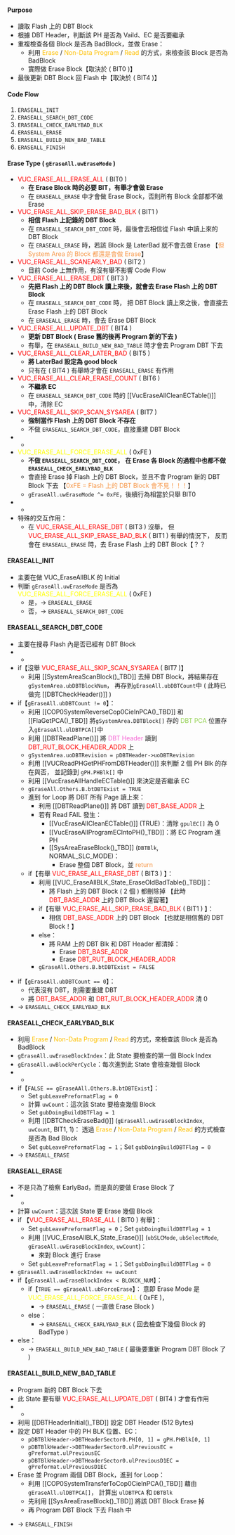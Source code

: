 #### Purpose
* 讀取 Flash 上的 DBT Block
* 根據 DBT Header，判斷該 PH  是否為 Vaild、EC 是否要繼承
* 重複檢查各個 Block 是否為 BadBlock，並做 Erase：
	* 利用 <font color="#ffc000">Erase</font> / <font color="#ffc000">Non-Data Program</font> / <font color="#ffc000">Read</font> 的方式，來檢查該 Block 是否為 BadBlock
	* 實際做 Erase Block【取決於 ( BIT0 )】
* 最後更新 DBT Block 回 Flash 中【取決於 ( BIT4 )】
#### Code Flow
1. `ERASEALL_INIT`
2. `ERASEALL_SEARCH_DBT_CODE`
3. `ERASEALL_CHECK_EARLYBAD_BLK`
4. `ERASEALL_ERASE`
5. `ERASEALL_BUILD_NEW_BAD_TABLE`
6. `ERASEALL_FINISH`
#### Erase Type ( `gEraseAll.uwEraseMode` )
- <font color="#ff0000">VUC_ERASE_ALL_ERASE_ALL</font> ( BIT0 )
	- **在 Erase Block 時的必要 BIT，有舉才會做 Erase**
	- 在 `ERASEALL_ERASE` 中才會做 Erase Block，否則所有 Block 全部都不做 Erase
- <font color="#ff0000">VUC_ERASE_ALL_SKIP_ERASE_BAD_BLK</font> ( BIT1 )
	- **相信 Flash 上記錄的 DBT Block**
	- 在 `ERASEALL_SEARCH_DBT_CODE` 時，最後會去相信從 Flash 中讀上來的 DBT Block
	- 在 `ERASEALL_ERASE` 時，若該 Block 是 LaterBad 就不會去做 Erase
		  【<font color="#f79646">但 System Area 的 Block 都還是會做 Erase</font>】
- <font color="#ff0000">VUC_ERASE_ALL_SCANEARLY_BAD</font> ( BIT2 )
	- 目前 Code 上無作用，有沒有舉不影響 Code Flow
- <font color="#ff0000">VUC_ERASE_ALL_ERASE_DBT</font> ( BIT3 )
	- **先把 Flash 上的 DBT Block 讀上來後，就會去 Erase Flash 上的 DBT Block**
	- 在 `ERASEALL_SEARCH_DBT_CODE` 時，
		  把 DBT Block 讀上來之後，會直接去 Erase Flash 上的 DBT Block
	- 在 `ERASEALL_ERASE` 時，會去 Erase DBT Block
- <font color="#ff0000">VUC_ERASE_ALL_UPDATE_DBT</font> ( BIT4 )
	- **更新 DBT Block ( Erase 舊的後再 Program 新的下去 )**
	- 有舉，在 `ERASEALL_BUILD_NEW_BAD_TABLE` 時才會去 Program DBT 下去
- <font color="#ff0000">VUC_ERASE_ALL_CLEAR_LATER_BAD</font> ( BIT5 )
	- **將 LaterBad 設定為 good block**
	- 只有在 ( BIT4 ) 有舉時才會在 `ERASEALL_ERASE` 有作用
- <font color="#ff0000">VUC_ERASE_ALL_CLEAR_ERASE_COUNT</font> ( BIT6 )
	- **不繼承 EC**
	- 在 `ERASEALL_SEARCH_DBT_CODE` 時的 [[VucEraseAllCleanECTable()]] 中，清除 EC
- <font color="#ff0000">VUC_ERASE_ALL_SKIP_SCAN_SYSAREA</font> ( BIT7 )
	- **強制當作 Flash 上的 DBT Block 不存在**
	- 不做 `ERASEALL_SEARCH_DBT_CODE`，直接重建 DBT Block
- -
- <font color="#ffff00">VUC_ERASE_ALL_FORCE_ERASE_ALL</font> ( 0xFE )
	- **不做 `ERASEALL_SEARCH_DBT_CODE`，**
		  **在 Erase 各 Block 的過程中也都不做`ERASEALL_CHECK_EARLYBAD_BLK`**
	- 會直接 Erase 掉 Flash 上的 DBT Block，並且不會 Program 新的 DBT Block 下去
		  【<font color="#f79646">0xFE = Flash 上的 DBT Block 會不見！！！</font>】
	- `gEraseAll.uwEraseMode ^= 0xFE`，後續行為相當於只舉 BIT0
- -
- 特殊的交互作用：
	- 在 <font color="#ff0000">VUC_ERASE_ALL_ERASE_DBT</font> ( BIT3 ) 沒舉，
		  但 <font color="#ff0000">VUC_ERASE_ALL_SKIP_ERASE_BAD_BLK</font> ( BIT1 ) 有舉的情況下，
		  反而會在 `ERASEALL_ERASE` 時，去 Erase Flash 上的 DBT Block【？？
#### ERASEALL_INIT
* 主要在做 VUC_EraseAllBLK 的 Initial
* 判斷 `gEraseAll.uwEraseMode` 是否為 <font color="#ffff00">VUC_ERASE_ALL_FORCE_ERASE_ALL</font> ( 0xFE )
	* 是，-> `ERASEALL_ERASE`
	* 否，-> `ERASEALL_SEARCH_DBT_CODE`
#### ERASEALL_SEARCH_DBT_CODE
* 主要在搜尋 Flash 內是否已經有 DBT Block
* -
* if【沒舉 <font color="#ff0000">VUC_ERASE_ALL_SKIP_SCAN_SYSAREA</font> ( BIT7 )】
	* 利用 [[SystemAreaScanBlock()_TBD]] 去掃 DBT Block，將結果存在`gSystemArea.ubDBTBlockNum`，
		  再存到`gEraseAll.ubDBTCount`中 ( 此時已做完 [[DBTCheckHeader()]] )
* if【`gEraseAll.ubDBTCount != 0`】：
	* 利用 [[COP0SystemReverseCop0CieInPCA()_TBD]] 和 [[FlaGetPCA()_TBD]] 將`gSystemArea.DBTBlock[]` 存的 <font color="#92d050">DBT PCA </font>位置存入`gEraseAll.ulDBTPCA[]`中
	* 利用 [[DBTReadPlane()]] 將 <font color="#f666d4">DBT Header</font> 讀到 <font color="#ff0000">DBT_RUT_BLOCK_HEADER_ADDR</font> 上
	* `gSystemArea.uoDBTRevision = pDBTHeader->uoDBTRevision`
	* 利用 [[VUCReadPHGetPHFromDBTHeader()]] 來判斷 2 個 PH Blk 的存在與否，
		  並記錄到 `gPH.PHBlk[]` 中
	- 利用 [[VucEraseAllHandleECTable()]] 來決定是否繼承 EC
	- `gEraseAll.Others.B.btDBTExist = TRUE`
	- 進到 for Loop 將 DBT 所有 Page 讀上來：
		- 利用 [[DBTReadPlane()]] 將 DBT 讀到 <font color="#ff0000">DBT_BASE_ADDR</font> 上
		- 若有 Read FAIL 發生：
			- [[VucEraseAllCleanECTable()]] (TRUE)：清除 `gpulEC[]` 為 0
			- [[VucEraseAllProgramECIntoPH()_TBD]]：將 EC Program 進 PH
			- [[SysAreaEraseBlock()_TBD]] (`DBTBlk`, NORMAL_SLC_MODE)：
				- Erase 整個 DBT Block，並 <font color="#f79646">return</font>
	- if【有舉 <font color="#ff0000">VUC_ERASE_ALL_ERASE_DBT</font> ( BIT3 ) 】：
		- 利用 [[VUC_EraseAllBLK_State_EraseOldBadTable()_TBD]]：
			- 將 Flash 上的 DBT Block ( 2 個 ) 都刪除掉
				  【此時 <font color="#ff0000">DBT_BASE_ADDR</font> 上的 DBT Block 還留著】
		- if【有舉 <font color="#ff0000">VUC_ERASE_ALL_SKIP_ERASE_BAD_BLK</font> ( BIT1 ) 】：
			- 相信 <font color="#ff0000">DBT_BASE_ADDR</font> 上的 DBT Block
				  【也就是相信舊的 DBT Block！】
		- else：
			- 將 RAM 上的 DBT Blk 和 DBT Header 都清掉：
				- Erase <font color="#ff0000">DBT_BASE_ADDR</font> 
				- Erase <font color="#ff0000">DBT_RUT_BLOCK_HEADER_ADDR</font> 
		- `gEraseAll.Others.B.btDBTExist = FALSE`
- if【`gEraseAll.ubDBTCount == 0`】：
	- 代表沒有 DBT，則需要重建 DBT
	- 將 <font color="#ff0000">DBT_BASE_ADDR</font> 和 <font color="#ff0000">DBT_RUT_BLOCK_HEADER_ADDR</font> 清 0 
- -> `ERASEALL_CHECK_EARLYBAD_BLK`
#### ERASEALL_CHECK_EARLYBAD_BLK
- 利用 <font color="#ffc000">Erase</font> / <font color="#ffc000">Non-Data Program</font> / <font color="#ffc000">Read</font> 的方式，來檢查該 Block 是否為 BadBlock
- `gEraseAll.uwEraseBlockIndex`：此 State 要檢查的第一個 Block Index
- `gEraseAll.uwBlockPerCycle`：每次進到此 State 會檢查幾個 Block
- -
- if【`FALSE == gEraseAAll.Others.B.btDBTExist`】：
	- Set `gubLeavePreformatFlag = 0`
	- 計算 `uwCount`：這次該 State 要檢查幾個 Block
	- Set `gubDoingBuildDBTFlag = 1`
	- 利用 [[DBTCheckEraseBad()]] (`gEraseAll.uwEraseBlockIndex`, `uwCount`, BIT1, 1)：
		  透過 <font color="#ffc000">Erase</font> / <font color="#ffc000">Non-Data Program</font> / <font color="#ffc000">Read</font> 的方式檢查是否為 Bad Block
	- Set `gubLeavePreformatFlag = 1`；Set `gubDoingBuildDBTFlag = 0`
- -> `ERASEALL_ERASE`
#### ERASEALL_ERASE
- 不是只為了檢察 EarlyBad，而是真的要做 Erase Block 了
- -
- 計算 `uwCount`：這次該 State 要 Erase 幾個 Block
- if 【<font color="#ff0000">VUC_ERASE_ALL_ERASE_ALL</font> ( BIT0 ) 有舉】：
	- Set `gubLeavePreformatFlag = 0`；Set `gubDoingBuildDBTFlag = 1`
	- 利用 [[VUC_EraseAllBLK_State_Erase()]] 
		  (`ubSLCMode`, `ubSelectMode`, `gEraseAll.uwEraseBlockIndex`, `uwCount`)：
		- 來對 Block 進行 Erase
	- Set `gubLeavePreformatFlag = 1`；Set `gubDoingBuildDBTFlag = 0`
- `gEraseAll.uwEraseBlockIndex += uwCount`
- if【`gEraseAll.uwEraseBlockIndex < BLOKCK_NUM`】：
	- if【`TRUE == gEraseAll.ubForceErase`】：
		  意即 Erase Mode 是 <font color="#ffff00">VUC_ERASE_ALL_FORCE_ERASE_ALL</font> ( 0xFE )，
		- -> `ERASEALL_ERASE` ( 一直做 Erase Block )
	- else：
		- -> `ERASEALL_CHECK_EARLYBAD_BLK` ( 回去檢查下幾個 Block 的 BadType )
- else：
	- -> `ERASEALL_BUILD_NEW_BAD_TABLE` ( 最後要重新 Program DBT Block 了 )
#### ERASEALL_BUILD_NEW_BAD_TABLE
* Program 新的 DBT Block 下去
* 此 State 要有舉 <font color="#ff0000">VUC_ERASE_ALL_UPDATE_DBT</font> ( BIT4 ) 才會有作用
* -
* 利用 [[DBTHeaderInitial()_TBD]] 設定 DBT Header (512 Bytes)
* 設定 DBT Header 中的 PH BLK 位置、EC：
	* `pDBTBlkHeader->DBTHeaderSector0.PH[0, 1] = gPH.PHBlk[0, 1]`
	* `pDBTBlkHeader->DBTHeaderSector0.ulPreviousEC = gPreformat.ulPreviousEC`
	* `pDBTBlkHeader->DBTHeaderSector0.ulPreviousD1EC = gPreformat.ulPreviousD1EC`
* Erase 並 Program 兩個 DBT Block，進到 for Loop：
	* 利用 [[COP0SystemTransferToCop0CieInPCA()_TBD]] 藉由 `gEraseAll.ulDBTPCA[]`，
		  計算出 `ulDBTPCA` 和 `DBTBlk`
	- 先利用 [[SysAreaEraseBlock()_TBD]] 將該 DBT Block Erase 掉
	- 再 Program DBT Block 下去 Flash 中
- -> `ERASEALL_FINISH`